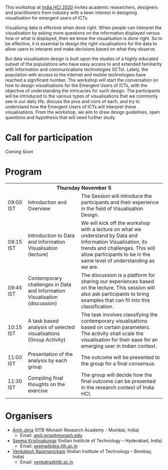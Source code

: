 This workshop at [India HCI 2020](https://www.indiahci.org/2020/) invites academic researchers, designers and practitioners from industry with a keen interest in designing visualisation for emergent users of ICTs.

Visualising data is effective when done right. When people can interpret the visualisation by asking more questions on the information displayed versus how or what is displayed, then we know the visualisation is done right. So to be effective, it is essential to design the right visualisations for the data to allow users to interpret and make decisions based on what they observe.

But data visualisation design is built upon the studies of a highly educated subset of the populations who have easy access to and extended familiarity with Information and communications technologies (ICTs). Lately, the population with access to the internet and mobile technologies have reached a significant number. The workshop will start the conversation on how to design visualisations for the Emergent Users of ICTs, with the objective of understanding the intricacies for such design. The participants will be introduced to the various types of visualisations that we commonly see in our daily life, discuss the pros and cons of each, and try to understand how the Emergent Users of ICTs will interpret these visualisations. From the workshop, we aim to draw design guidelines, open questions and hypothesis that will need further study.

# Call for participation

*Coming Soon*

<!-- # Participants

<p style="text-align: center; width: 100%;">
    <img src="img/participants.jpg"/>
</p> -->


# Program

<table>
<tr>
	<th colspan="3">Thursday November 5</th>
</tr>
<tr>
	<td>09:00 IST</td><td>Introduction and Overview</td><td>The Session will introduce the participants and their experience in the field of Visualisation Design.</td>
</tr>
<tr>
	<td>09:15 IST</td><td>Introduction to Data and Information Visualisation (lecture)</td><td>We will kick off the workshop with a lecture on what we understand by Data and Information Visualisation, its trends and challenges. This will allow participants to be in the same level of understanding as we are.</td>
</tr>
<tr>
	<td>09:45 IST</td><td>Contemporary challenges in Data and Information Visualisation (discussion)</td><td>The discussion is a platform for sharing our experiences based on the lecture. This session will also ask participants to bring examples that can fit into this classification.</td>
</tr>
<tr>
	<td>10:15 IST</td><td>A task based analysis of selected visualisations (Group Activity)</td><td>The task involves classifying the contemporary visualisations based on certain parameters. The activity shall scale the visualisation for their ease for an emerging user in Indian context.</td>
</tr>
<tr>
	<td>11:00 IST</td><td>Presentation of the analysis by each group</td><td>The outcome will be presented to the group for a final consensus.</td>
</tr>
<tr>
	<td>11:30 IST</td><td>Compiling final thoughts on the exercise</td><td>The group will decide how the final outcome can be presented in the research context of India HCI.</td>
</tr>
</table>

# Organisers
- [Amit Jena](https://amitjenaiitbm.github.io/amitjena/) (IITB-Monash Research Academy - Mumbai, India)
  - Email: amit.jena@monash.edu
- [Seema Krishnakumar](https://iith.ac.in/des/seema/) (Indian Institute of Technology – Hyderabad, India)
  - Email: seema@des.iith.ac.in
- [Venkatesh Rajamanickam](https://info-design-lab.github.io/) (Indian Institute of Technology – Bombay, India)
  - Email: venkatra@iitb.ac.in
